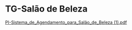 # TG-Salão de Beleza

[PI-Sistema_de_Agendamento_para_Salão_de_Beleza (1).pdf](https://github.com/user-attachments/files/21775345/PI-Sistema_de_Agendamento_para_Salao_de_Beleza.1.pdf)
